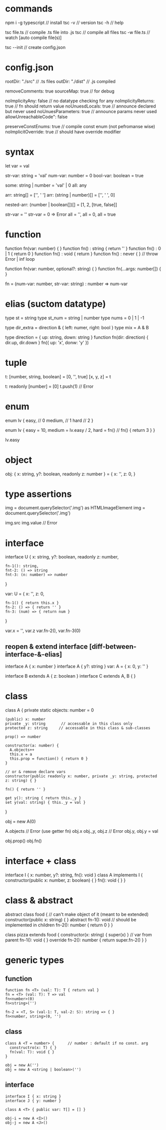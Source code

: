 # commands
  npm i -g typescript   // install
  tsc -v                // version
  tsc -h                // help

  tsc file.ts           // compile .ts file into .js
  tsc                   // compile all files
  tsc -w file.ts        // watch [auto compile file(s)]

  tsc --init            // create config.json

# config.json
  rootDir: "./src"      // .ts files
  outDir: "./dist"      // .js compiled
  
  removeComments: true
  sourceMap: true       // for debug

  noImplicityAny: false     // no datatype checking for any
  noImplicityReturns: true  // fn should return value
  noUnuesdLocals: true      // announce declared but never used
  noUnuesParameters: true   // announce params never used
  allowUnreachableCode": false

  preserveConstEnums: true  // compile const enum (not pefromanse wise)
  noImplicitOverride: true  // should have override modifier

# syntax
  let var = val

  str-var: string = 'val'
  num-var: number = 0
  bool-var: boolean = true

  some: string | number = 'val' | 0
  all: any

  arr: string[] = ['', ' ']
  arr: (string | number)[] = ['', ' ', 0]

  nested-arr: (number | boolean[])[] = [1, 2, [true, false]]

  str-var = ''
  str-var = 0   => Error
  all = '', all = 0, all = true


# function
  function fn(var: number) { }
  function fn() : string { return '' }
  function fn() : 0 | 1 { return 0 }
  function fn() : void { return }
  function fn() : never { }       // throw Error | inf loop

  function fn(var: number, optional?: string) { }
  function fn(...args: number[]) { }

  fn = (num-var: number, str-var: string) : number => num-var


# elias  (suctom datatype)
  type st = string
  type st_num = string | number
  type nums = 0 | 1 | -1

  type dir_extra = direction & { left: numer, right: bool }
  type mix = A & B

  type direction = { up: string, down: string }
  function fn(dir: direction) { dir.up, dir.down }
  fn({ up: 'x', donw: 'y' })


# tuple
  t: [number, string, boolean] = [0, '', true]
  [x, y, z] = t

  t: readonly [number] = [0]
  t.push(1)   // Error


# enum
  enum lv {
    easy,       // 0
    medium,     // 1
    hard        // 2
  }

  enum lv {
    easy = 10,
    medium = lv.easy / 2,
    hard = fn()             // fn() { return 3 }
  }

  lv.easy


# object
  obj: {
  x: string,
  y?: boolean,
  readonly z: number
  } = {
    x: '',
    z: 0,
  }


# type assertions
  img = document.querySelector('.img') as HTMLImageElement
  img = <HTMLImageElement> document.querySelector('.img')

  img.src
  img.value   // Error


# interface
  interface U {
    x: string,
    y?: boolean,
    readonly z: number,

    fn-1(): string,
    fnt-2: () => string
    fnt-3: (n: number) => number
  }

  var: U = {
    x: '',
    z: 0,

    fn-1() { return this.x }
    fn-2: () => { return '' }
    fn-3: (num) => { return num }
  }

  var.x = '', var.z
  var.fn-2(), var.fn-3(0)

## reopen & extend interface  [diff-between-interface-&-elias]
  interface A { x: number }
  interface A { y?: string }
  var: A = { x: 0, y: '' }

  interface B extends A { z: boolean }
  interface C extends A, B { }


# class
  class A {
    private static objects: number = 0

    (public) x: number
    private _y: string       // accessable in this class only
    protected z: string     // accessable in this class & sub-classes

    prop() => number

    constructor(a: number) {
      A.objects++
      this.x = a
      this.prop = function() { return 0 }
    }
    
    // or & remove declare vars
    constructor(public readonly x: number, private _y: string, protected z: string) { }   

    fn() { return '' }

    get y(): string { return this._y }
    set y(val: string) { this._y = val }
  }

  obj = new A(0)

  A.objects          // Error (use getter fn)
  obj.x
  obj._y, obj.z      // Error
  obj.y, obj.y = val  
 
  obj.prop()
  obj.fn()


# interface + class
  interface I { x: number, y?: string, fn(): void }
  class A implements I {
    constructor(public x: number, z: boolean) { }
    fn(): void { }
  }


# class & abstract
  abstract class food {         // can't make object of it (meant to be extended)
    constructor(public x: string) { }
    abstract fn-1(): void         // should be implemented in children
    fn-2(): number { return 0 }
  }

  class pizza extends food {
    constructor(x: string) { super(x) }    // var from parent
    fn-1(): void { }
    override fn-2(): number { return super.fn-2() }
  }


# generic types
  ## function
    function fn <T> (val: T): T { return val }
    fn = <T> (val: T): T => val
    fn<number>(0)
    fn<string>('')

    fn-2 = <T, S> (val-1: T, val-2: S): string => { }
    fn<number, string>(0, '')

  ## class
    class A <T = number> {      // number : default if no const. arg
      constructro(x: T) { }
      fn(val: T): void { }
    }

    obj = new A('')
    obj = new A <string | boolean>('')

  ## interface
    interface I { x: string }
    interface J { y: number }

    class A <T> { public var: T[] = [] }

    obj-i = new A <I>()
    obj-j = new A <J>()
